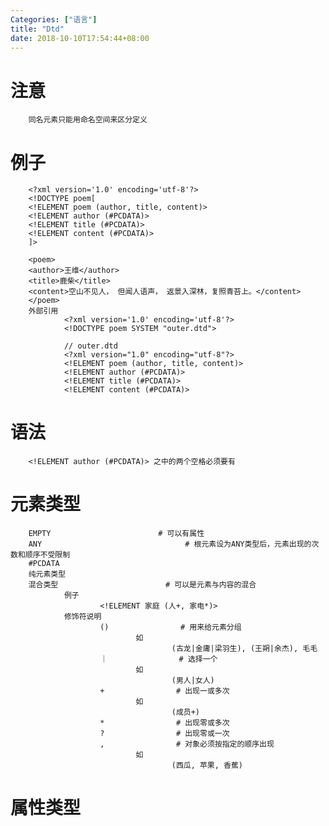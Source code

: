 ```yaml
---
Categories: ["语言"]
title: "Dtd"
date: 2018-10-10T17:54:44+08:00
---
```


# 注意
        同名元素只能用命名空间来区分定义

# 例子
        <?xml version='1.0' encoding='utf-8'?>
        <!DOCTYPE poem[
        <!ELEMENT poem (author, title, content)>
        <!ELEMENT author (#PCDATA)>
        <!ELEMENT title (#PCDATA)>
        <!ELEMENT content (#PCDATA)>
        ]>

        <poem>
        <author>王维</author>
        <title>鹿柴</title>
        <content>空山不见人， 但闻人语声， 返景入深林，复照青苔上。</content>
        </poem>
        外部引用
                <?xml version='1.0' encoding='utf-8'?>
                <!DOCTYPE poem SYSTEM "outer.dtd">

                // outer.dtd
                <?xml version="1.0" encoding="utf-8"?>
                <!ELEMENT poem (author, title, content)>
                <!ELEMENT author (#PCDATA)>
                <!ELEMENT title (#PCDATA)>
                <!ELEMENT content (#PCDATA)>
# 语法
        <!ELEMENT author (#PCDATA)> 之中的两个空格必须要有
        
# 元素类型
        EMPTY                        # 可以有属性
        ANY                                # 根元素设为ANY类型后，元素出现的次数和顺序不受限制
        #PCDATA
        纯元素类型
        混合类型                        # 可以是元素与内容的混合
                例子
                        <!ELEMENT 家庭 (人+, 家电*)>
                修饰符说明
                        ()                # 用来给元素分组
                                如
                                        (古龙|金庸|梁羽生), (王朔|余杰), 毛毛
                        ｜                # 选择一个
                                如
                                        (男人|女人)
                        +                # 出现一或多次
                                如
                                        (成员+)
                        *                # 出现零或多次
                        ?                # 出现零或一次
                        ,                # 对象必须按指定的顺序出现
                                如
                                        (西瓜, 苹果, 香蕉)
# 属性类型
